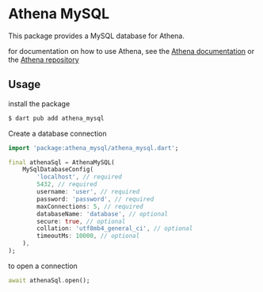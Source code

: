 

# Athena MySQL

This package provides a MySQL database for Athena.

for documentation on how to use Athena, see the [Athena documentation](https://docs.athena-sql.dev/)
or the [Athena repository](https://github.com/athena-sql/athena_sql)

## Usage
install the package
```bash
$ dart pub add athena_mysql
```

Create a database connection
```dart
import 'package:athena_mysql/athena_mysql.dart';

final athenaSql = AthenaMySQL(
    MySqlDatabaseConfig(
        'localhost', // required
        5432, // required
        username: 'user', // required
        password: 'password', // required
        maxConnections: 5, // required
        databaseName: 'database', // optional
        secure: true, // optional
        collation: 'utf8mb4_general_ci', // optional
        timeoutMs: 10000, // optional
    ),
);
```

to open a connection
```dart
await athenaSql.open();
```
